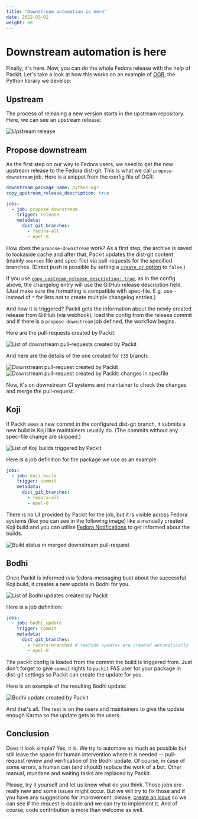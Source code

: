 ```yaml
---
title: "Downstream automation is here"
date: 2022-03-02
weight: 68
---
```


# Downstream automation is here

Finally, it's here. Now, you can do the whole Fedora release with the help of Packit.
Let's take a look at how this works on an example of [OGR](https://github.com/packit/ogr), the Python library we develop:

## Upstream

The process of releasing a new version starts in the upstream repository.
Here, we can see an upstream release:

![Upstream release](/images/downstream_workflow_upstream_release.png)

## Propose downstream

As the first step on our way to Fedora users, we need to get the new upstream release to the Fedora dist-git.
This is what we call `propose-downstream` job.
Here is a snippet from the config file of OGR:

```yaml
downstream_package_name: python-ogr
copy_upstream_release_description: true

jobs:
  - job: propose_downstream
    trigger: release
    metadata:
      dist_git_branches:
        - fedora-all
        - epel-8
```

How does the `propose-downstream` work?
As a first step, the archive is saved to lookaside cache
and after that, Packit updates the dist-git content (mainly `sources` file and spec-file)
via pull-requests for the specified branches. (Direct push is possible by setting a
[`create_pr` option](https://packit.dev/docs/configuration/#create_pr) to `false`.)

If you use [`copy_upstream_release_description: true`](https://packit.dev/docs/configuration/#copy_upstream_release_description),
as in the config above,
the changelog entry will use the GitHub release description field.
(Just make sure the formatting is compatible with spec-file.
E.g. use `-` instead of `*` for lists not to create multiple changelog entries.)

And how it is triggered?
Packit gets the information about the newly created release from GitHub (via webhook),
load the config from the release commit and if there is a `propose-downstream` job
defined, the workflow begins.

Here are the pull-requests created by Packit:

![List of downstream pull-requests created by Packit](/images/downstream_workflow_distgit_prs.png)

And here are the details of the one created for `f35` branch:

![Downstream pull-request created by Packit](/images/downstream_workflow_distgit_pr_detail.png)
![Downstream pull-request created by Packit: changes in specfile](/images/downstream_workflow_distgit_pr_specfile.png)

Now, it's on downstream CI systems and maintainer to check the changes and merge
the pull-request.

## Koji

If Packit sees a new commit in the configured dist-git branch, it submits a new build in Koji
like maintainers usually do. (The commits without any spec-file change are skipped.)

![List of Koji builds triggered by Packit](/images/downstream_workflow_koji_builds.png)

Here is a job definition for the package we use as an example:

```yaml
jobs:
  - job: koji_build
    trigger: commit
    metadata:
      dist_git_branches:
        - fedora-all
        - epel-8
```

There is no UI provided by Packit for the job,
but it is visible across Fedora systems (like you can see in the following image)
like a manually created Koji build and you can utilise
[Fedora Notifications](https://apps.fedoraproject.org/notifications/about)
to get informed about the builds.

![Build status in merged downstream pull-request](/images/downstream_workflow_distgit_pr_build_status.png)

## Bodhi

Once Packit is informed (via fedora-messaging bus) about the successful Koji build,
it creates a new update in Bodhi for you.

![List of Bodhi updates created by Packit](/images/downstream_workflow_bodhi_updates.png)

Here is a job definition:

```yaml
jobs:
  - job: bodhi_update
    trigger: commit
    metadata:
      dist_git_branches:
        - fedora-branched # rawhide updates are created automatically
        - epel-8
```

The packit config is loaded from the commit the build is triggered from.
Just don't forget to give `commit` rights to `packit` FAS user
for your package in dist-git settings so Packit can create the update for you.

Here is an example of the resulting Bodhi update:

![Bodhi update created by Packit](/images/downstream_workflow_bodhi_update_detail.png)

And that's all. The rest is on the users and maintainers to give the update enough Karma
so the update gets to the users.

## Conclusion

Does it look simple? Yes, it is. We try to automate
as much as possible but still leave the space for human intervention where it is needed --
pull-request review and verification of the Bodhi update.
Of course, in case of some errors, a human can (and should)
replace the work of a bot.
Other manual, mundane and waiting tasks are replaced by Packit.

Please, try it yourself and let us know what do you think.
Those jobs are really new and some issues might occur.
But we will try to fix those and if you have any suggestions
for improvement, please, [create an issue]() so we can
see if the request is doable and we can try to implement it.
And of course, code contribution is more than welcome as well.
